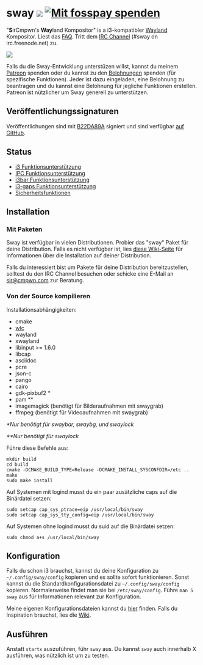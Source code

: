 # sway [![](https://api.travis-ci.org/SirCmpwn/sway.svg)](https://travis-ci.org/SirCmpwn/sway) [![Mit fosspay spenden](https://drewdevault.com/donate/static/donate-with-fosspay.png)](https://drewdevault.com/donate?project=4)

"**S**irCmpwn's **Way**land Kompositor" is a i3-kompatibler
[Wayland](http://wayland.freedesktop.org/) Kompositor.
Liest das [FAQ](https://github.com/SirCmpwn/sway/wiki). Tritt dem
[IRC Channel](http://webchat.freenode.net/?channels=sway&uio=d4) (#sway on
irc.freenode.net) zu.

[![](https://sr.ht/ICd5.png)](https://sr.ht/ICd5.png)

Falls du die Sway-Entwicklung unterstüzen willst, kannst du meinem 
[Patreon](https://patreon.com/sircmpwn) spenden oder du kannst zu den
[Belohnungen](https://github.com/SirCmpwn/sway/issues/986) spenden (für 
spezifische Funktionen).
Jeder ist dazu eingeladen, eine Belohnung zu beantragen und du kannst eine
Belohnung für jegliche Funktionen erstellen. Patreon ist nützlicher um
Sway generell zu unterstützen.

## Veröffentlichungssignaturen

Veröffentlichungen sind mit 
[B22DA89A](http://pgp.mit.edu/pks/lookup?op=vindex&search=0x52CB6609B22DA89A)
signiert und sind verfügbar 
[auf GitHub](https://github.com/SirCmpwn/sway/releases).

## Status

- [i3 Funktionsunterstützung](https://github.com/SirCmpwn/sway/issues/2)
- [IPC Funktionsunterstützung](https://github.com/SirCmpwn/sway/issues/98)
- [i3bar Funktionsunterstützung](https://github.com/SirCmpwn/sway/issues/343)
- [i3-gaps Funktionsunterstützung](https://github.com/SirCmpwn/sway/issues/307)
- [Sicherheitsfunktionen](https://github.com/SirCmpwn/sway/issues/984)

## Installation

### Mit Paketen

Sway ist verfügbar in vielen Distributionen. Probier das "sway" Paket für deine
Distribution. Falls es nicht verfügbar ist, lies
[diese Wiki-Seite](https://github.com/SirCmpwn/sway/wiki/Unsupported-packages)
für Informationen über die Installation auf deiner Distribution.

Falls du interessiert bist um Pakete für deine Distribution bereitzustellen,
solltest du den IRC Channel besuchen oder schicke eine E-Mail an sir@cmpwn.com 
zur Beratung.

### Von der Source kompilieren

Installationsabhängigkeiten:

* cmake
* [wlc](https://github.com/Cloudef/wlc)
* wayland
* xwayland
* libinput >= 1.6.0
* libcap
* asciidoc
* pcre
* json-c
* pango
* cairo
* gdk-pixbuf2 *
* pam **
* imagemagick (benötigt für Bilderaufnahmen mit swaygrab)
* ffmpeg (benötigt für Videoaufnahmen mit swaygrab)

_\*Nur benötigt für swaybar, swaybg, und swaylock_

_\*\*Nur benötigt für swaylock_

Führe diese Befehle aus:

    mkdir build
    cd build
    cmake -DCMAKE_BUILD_TYPE=Release -DCMAKE_INSTALL_SYSCONFDIR=/etc ..
    make
    sudo make install

Auf Systemen mit logind musst du ein paar zusätzliche caps auf die Binärdatei
setzen:

    sudo setcap cap_sys_ptrace=eip /usr/local/bin/sway
    sudo setcap cap_sys_tty_config=eip /usr/local/bin/sway

Auf Systemen ohne logind musst du suid auf die Binärdatei setzen:

    sudo chmod a+s /usr/local/bin/sway

## Konfiguration

Falls du schon i3 brauchst, kannst du deine Konfiguration zu
`~/.config/sway/config` kopieren und es sollte sofort funktionieren. Sonst 
kannst du die Standardkonfigurationsdatei zu `~/.config/sway/config` kopieren.
Normalerweise findet man sie bei `/etc/sway/config`.
Führe `man 5 sway` aus für Informationen relevant zur Konfiguration.

Meine eigenen Konfigurationsdateien kannst du
[hier](https://git.sr.ht/~sircmpwn/dotfiles) finden. Falls du 
Inspiration brauchst, lies die [Wiki](https://github.com/SirCmpwn/sway/wiki).

## Ausführen

Anstatt `startx` auszuführen, führ `sway` aus. Du kannst `sway` auch innerhalb
X ausführen, was nützlich ist um zu testen.
